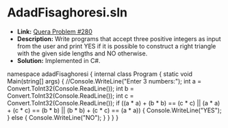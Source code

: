 # AdadFisaghoresi.sln

- **Link:** [Quera Problem #280](https://quera.org/problemset/280)
- **Description:** Write programs that accept three positive integers as input from the user and print YES if it is possible to construct a right triangle with the given side lengths and NO otherwise.
- **Solution:** Implemented in C#.

namespace adadFisaghoresi
{
    internal class Program
    {
        static void Main(string[] args)
        {
            //Console.WriteLine("Enter 3 numbers:");
            int a = Convert.ToInt32(Console.ReadLine());
            int b = Convert.ToInt32(Console.ReadLine());
            int c = Convert.ToInt32(Console.ReadLine());
            if ((a * a) + (b * b) == (c * c) || (a * a) + (c * c) == (b * b) || (b * b) + (c * c) == (a * a))
            {
                Console.WriteLine("YES");
            }
            else
            {
                Console.WriteLine("NO");
            }
        }
    }
}
